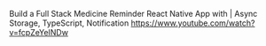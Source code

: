 Build a Full Stack Medicine Reminder React Native App with | Async Storage, TypeScript, Notification
https://www.youtube.com/watch?v=fcpZeYeINDw
